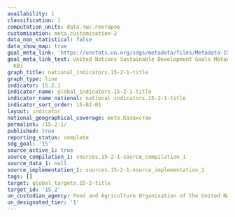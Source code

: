 ```yaml
---
availability: 1
classification: 1
computation_units: data.тыс.гектаров
customisation: meta.customisation-2
data_non_statistical: false
data_show_map: true
goal_meta_link: 'https://unstats.un.org/sdgs/metadata/files/Metadata-15-02-01.pdf '
goal_meta_link_text: United Nations Sustainable Development Goals Metadata (PDF 756
  KB)
graph_title: national_indicators.15-2-1-title
graph_type: line
indicator: 15.2.1
indicator_name: global_indicators.15-2-1-title
indicator_name_national: national_indicators.15-2-1-title
indicator_sort_order: 15-02-01
layout: indicator
national_geographical_coverage: meta.Казахстан
permalink: /15-2-1/
published: true
reporting_status: complete
sdg_goal: '15'
source_active_1: true
source_compilation_1: sources.15-2-1-source_compilation_1
source_data_1: null
source_implementation_1: sources.15-2-1-source_implementation_1
tags: []
target: global_targets.15-2-title
target_id: '15.2'
un_custodian_agency: Food and Agriculture Organisation of the United Nations (FAO)
un_designated_tier: '1'
---
```

